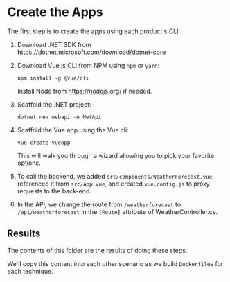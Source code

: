 Create the Apps
===============

The first step is to create the apps using each product's CLI:

1. Download .NET SDK from https://dotnet.microsoft.com/download/dotnet-core

2. Download Vue.js CLI from NPM using `npm` or `yarn`:

   `npm install -g @vue/cli`

   Install Node from https://nodejs.org/ if needed.

3. Scaffold the .NET project:

   `dotnet new webapi -n NetApi`

4. Scaffold the Vue app using the Vue cli:

   `vue create vueapp`

   This will walk you through a wizard allowing you to pick your favorite options.

5. To call the backend, we added `src/components/WeatherForecast.vue`, referenced it from `src/App.vue`, and created `vue.config.js` to proxy requests to the back-end.

6. In the API, we change the route from `/weatherforecast` to `/api/weatherforecast` in the `[Route]` attribute of WeatherController.cs.


Results
-------

The contents of this folder are the results of doing these steps.

We'll copy this content into each other scenario as we build `Dockerfile`s for each technique.
